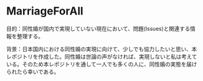 # MarriageForAll

目的：同性婚が国内で実現していない現在において、問題(Issues)と関連する情報を整理する。

背景：日本国内における同性婚の実現に向けて、少しでも協力したいと思い、本レポジトリを作成した。同性婚は世論の声がなければ、実現しないと私は考えている。そのため本レポジトリを通して一人でも多くの人に、同性婚の実態を届けられたら幸いである。
